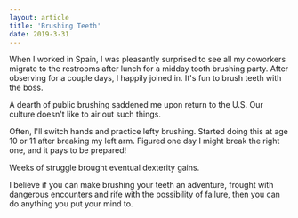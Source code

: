 ```yaml
---
layout: article
title: 'Brushing Teeth'
date: 2019-3-31
---
```


When I worked in Spain, I was pleasantly surprised to see all my coworkers migrate to the restrooms after lunch for a midday tooth brushing party. After observing for a couple days, I happily joined in. It's fun to brush teeth with the boss.

A dearth of public brushing saddened me upon return to the U.S. Our culture doesn't like to air out such things.

Often, I'll switch hands and practice lefty brushing. Started doing this at age 10 or 11 after breaking my left arm. Figured one day I might break the right one, and it pays to be prepared!

Weeks of struggle brought eventual dexterity gains.

I believe if you can make brushing your teeth an adventure, frought with dangerous encounters and rife with the possibility of failure, then you can do anything you put your mind to.
